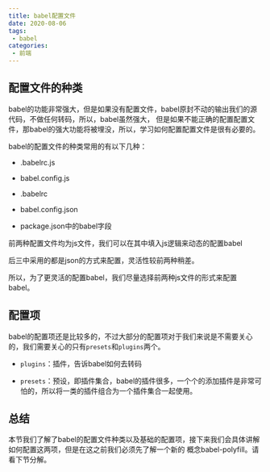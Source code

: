 ```yaml
---
title: babel配置文件
date: 2020-08-06
tags:
 - babel
categories:
 - 前端
---
```


## 配置文件的种类

babel的功能非常强大，但是如果没有配置文件，babel原封不动的输出我们的源代码，不做任何转码，所以，babel虽然强大，
但是如果不能正确的配置配置文件，那babel的强大功能将被埋没，所以，学习如何配置配置文件是很有必要的。

babel的配置文件的种类常用的有以下几种：

* .babelrc.js

* babel.config.js

* .babelrc

* babel.config.json

* package.json中的babel字段

前两种配置文件均为js文件，我们可以在其中填入js逻辑来动态的配置babel

后三中采用的都是json的方式来配置，灵活性较前两种稍差。

所以，为了更灵活的配置babel，我们尽量选择前两种js文件的形式来配置babel。

## 配置项

babel的配置项还是比较多的，不过大部分的配置项对于我们来说是不需要关心的，我们需要关心的只有`presets`和`plugins`两个。

* `plugins`：插件，告诉babel如何去转码

* `presets`：预设，即插件集合，babel的插件很多，一个个的添加插件是非常可怕的，所以将一类的插件组合为一个插件集合一起使用。

## 总结

本节我们了解了babel的配置文件种类以及基础的配置项，接下来我们会具体讲解如何配置这两项，但是在这之前我们必须先了解一个新的
概念babel-polyfill。请看下节分解。
